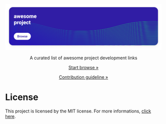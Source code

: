 <div align="center">
  <a href="https://github.com/gdcmarinho/awesome-project/blob/master/LINKS.md">
    <img alt="Project banner" src="./banner.png">
  </a>
</div>
<p align="center">A curated list of awesome project development links</p>

[<p align="center">Start browse »</p>](https://github.com/gdcmarinho/awesome-project/blob/master/LINKS.md)
[<p align="center">Contribution guideline »</p>](https://github.com/gdcmarinho/awesome-project/blob/master/CONTRIBUTING.md)

# License
This project is licensed by the MIT license. For more informations, [click here](https://github.com/gdcmarinho/awesome-project/blob/master/LICENSE).
